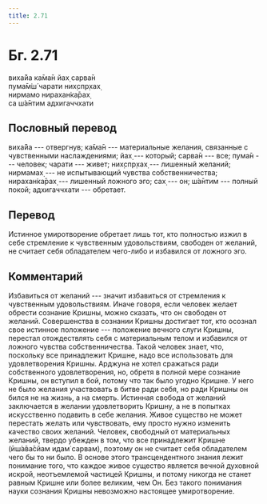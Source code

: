 ```yaml
---
title: 2.71
---
```


# Бг. 2.71
виха̄йа ка̄ма̄н йах̣ сарва̄н<br/>
пума̄м̇ш́ чарати них̣спр̣хах̣<br/>
нирмамо нирахан̇ка̄рах̣<br/>
са ш́а̄нтим адхигаччхати
## Пословный перевод

виха̄йа --- отвергнув; ка̄ма̄н --- материальные желания, связанные с
чувственными наслаждениями; йах̣ --- который; сарва̄н --- все; пума̄н ---
человек; чарати --- живет; них̣спр̣хах̣ --- лишенный желаний; нирмамах̣ ---
не испытывающий чувства собственничества; нирахан̇ка̄рах̣ --- лишенный
ложного эго; сах̣ --- он; ш́а̄нтим --- полный покой; адхигаччхати ---
обретает.

## Перевод

Истинное умиротворение обретает лишь тот, кто полностью изжил в себе
стремление к чувственным удовольствиям, свободен от желаний, не считает
себя обладателем чего-либо и избавился от ложного эго.

## Комментарий

Избавиться от желаний --- значит избавиться от стремления к чувственным
удовольствиям. Иначе говоря, если человек желает обрести сознание
Кришны, можно сказать, что он свободен от желаний. Совершенства в
сознании Кришны достигает тот, кто осознал свое истинное положение ---
положение вечного слуги Кришны, перестал отождествлять себя с
материальным телом и избавился от ложного чувства собственничества.
Такой человек знает, что, поскольку все принадлежит Кришне, надо все
использовать для удовлетворения Кришны. Арджуна не хотел сражаться ради
собственного удовлетворения, но, обретя в полной мере сознание Кришны,
он вступил в бой, потому что так было угодно Кришне. У него не было
желания участвовать в битве ради себя, но ради Кришны он бился не на
жизнь, а на смерть. Истинная свобода от желаний заключается в желании
удовлетворить Кришну, а не в попытках искусственно подавить в себе
желания. Живое существо не может перестать желать или чувствовать, ему
просто нужно изменить качество своих желаний. Человек, свободный от
материальных желаний, твердо убежден в том, что все принадлежит Кришне
(ӣш́а̄ва̄сйам идам̇ сарвам), поэтому он не считает себя обладателем чего бы
то ни было. В основе этого трансцендентного знания лежит понимание того,
что каждое живое существо является вечной духовной искрой, неотъемлемой
частицей Кришны, и потому никогда не станет равным Кришне или более
великим, чем Он. Без такого понимания науки сознания Кришны невозможно
настоящее умиротворение.
